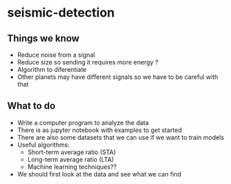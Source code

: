 # seismic-detection

## Things we know

- Reduce noise from a signal
- Reduce size so sending it requires more energy ?
- Algorithm to diferentiate
- Other planets may have different signals so we have to be careful with that

## What to do

- Write a computer program to analyze the data
- There is as jupyter notebook with examples to get started
- There are also some datasets that we can use if we want to train models
- Useful algorithms:
    - Short-term average ratio (STA)
    - Long-term average ratio (LTA)
    - Machine learning techniques??
- We should first look at the data and see what we can find

